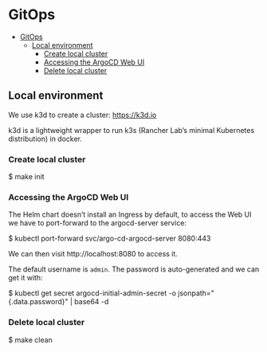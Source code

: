 # GitOps

- [GitOps](#gitops)
  - [Local environment](#local-environment)
    - [Create local cluster](#create-local-cluster)
    - [Accessing the ArgoCD Web UI](#accessing-the-argocd-web-ui)
    - [Delete local cluster](#delete-local-cluster)

## Local environment

We use k3d to create a cluster: https://k3d.io

k3d is a lightweight wrapper to run k3s (Rancher Lab’s minimal Kubernetes distribution) in docker.

### Create local cluster

  $ make init

### Accessing the ArgoCD Web UI

The Helm chart doesn’t install an Ingress by default, to access the Web UI we have to port-forward to the argocd-server service:

  $ kubectl port-forward svc/argo-cd-argocd-server 8080:443

We can then visit http://localhost:8080 to access it.

The default username is `admin`. The password is auto-generated and we can get it with:

  $ kubectl get secret argocd-initial-admin-secret -o jsonpath="{.data.password}" | base64 -d

### Delete local cluster

  $ make clean
